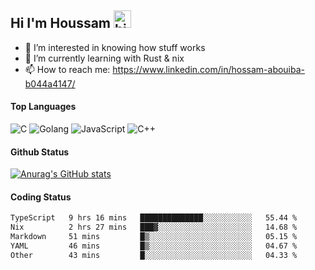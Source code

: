 ## Hi I'm Houssam <img src="https://user-images.githubusercontent.com/1303154/88677602-1635ba80-d120-11ea-84d8-d263ba5fc3c0.gif" width="28px" alt="hi">

- 👀 I’m interested in knowing how stuff works
- 🔭 I’m currently learning with Rust & nix
- 📫 How to reach me: https://www.linkedin.com/in/hossam-abouiba-b044a4147/

#### Top Languages

![C](https://img.shields.io/badge/c-%2300599C.svg?style=for-the-badge&logo=c&logoColor=white)
![Golang](https://img.shields.io/badge/go-blue?style=for-the-badge&logo=Goland)
![JavaScript](https://img.shields.io/badge/javascript-%23323330.svg?style=for-the-badge&logo=javascript&logoColor=%23F7DF1E)
![C++](https://img.shields.io/badge/C%2B%2B-blue?style=for-the-badge&logo=C%2B%2B)


#### Github Status
[![Anurag's GitHub stats](https://github-readme-stats.vercel.app/api?username=0xhoussam&theme=tokyonight)](https://github.com/anuraghazra/github-readme-stats)

#### Coding Status
<!--START_SECTION:waka-->

```txt
TypeScript   9 hrs 16 mins   ██████████████░░░░░░░░░░░   55.44 %
Nix          2 hrs 27 mins   ███▓░░░░░░░░░░░░░░░░░░░░░   14.68 %
Markdown     51 mins         █▒░░░░░░░░░░░░░░░░░░░░░░░   05.15 %
YAML         46 mins         █▒░░░░░░░░░░░░░░░░░░░░░░░   04.67 %
Other        43 mins         █░░░░░░░░░░░░░░░░░░░░░░░░   04.33 %
```

<!--END_SECTION:waka-->
